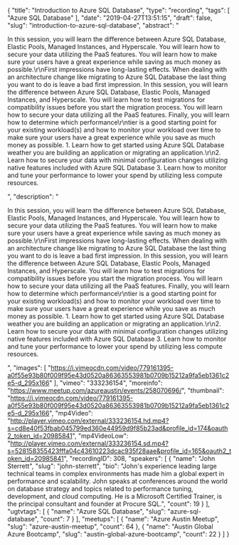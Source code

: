 {
  "title": "Introduction to Azure SQL Database",
  "type": "recording",
  "tags": [
    "Azure SQL Database"
  ],
  "date": "2019-04-27T13:51:15",
  "draft": false,
  "slug": "introduction-to-azure-sql-database",
  "abstract": "<p>In this session, you will learn the difference between Azure SQL Database, Elastic Pools, Managed Instances, and Hyperscale. You will learn how to secure your data utilizing the PaaS features. You will learn how to make sure your users have a great experience while saving as much money as possible.\r\nFirst impressions have long-lasting effects. When dealing with an architecture change like migrating to Azure SQL Database the last thing you want to do is leave a bad first impression. In this session, you will learn the difference between Azure SQL Database, Elastic Pools, Managed Instances, and Hyperscale. You will learn how to test migrations for compatibility issues before you start the migration process. You will learn how to secure your data utilizing all the PaaS features. Finally, you will learn how to determine which performance\r\ntier is a good starting point for your existing workload(s) and how to monitor your workload over time to make sure your users have a great experience while you save as much money as possible. 1. Learn how to get started using Azure SQL Database weather you are building an application or migrating an application.\r\n2. Learn how to secure your data with minimal configuration changes utilizing native features included with Azure SQL Database 3. Learn how to monitor and tune your performance to lower your spend by utilizing less compute resources.</p>",
  "description": "<p>In this session, you will learn the difference between Azure SQL Database, Elastic Pools, Managed Instances, and Hyperscale. You will learn how to secure your data utilizing the PaaS features. You will learn how to make sure your users have a great experience while saving as much money as possible.\r\nFirst impressions have long-lasting effects. When dealing with an architecture change like migrating to Azure SQL Database the last thing you want to do is leave a bad first impression. In this session, you will learn the difference between Azure SQL Database, Elastic Pools, Managed Instances, and Hyperscale. You will learn how to test migrations for compatibility issues before you start the migration process. You will learn how to secure your data utilizing all the PaaS features. Finally, you will learn how to determine which performance\r\ntier is a good starting point for your existing workload(s) and how to monitor your workload over time to make sure your users have a great experience while you save as much money as possible. 1. Learn how to get started using Azure SQL Database weather you are building an application or migrating an application.\r\n2. Learn how to secure your data with minimal configuration changes utilizing native features included with Azure SQL Database 3. Learn how to monitor and tune your performance to lower your spend by utilizing less compute resources.</p>",
  "images": [
    "https://i.vimeocdn.com/video/779161395-a0f55e93b80f009f95e43d0520a86363553981b0709b15212a9fa5eb1361c2e5-d_295x166"
  ],
  "vimeo": "333236154",
  "moreinfo": "https://www.meetup.com/azureaustin/events/258070696/",
  "thumbnail": "https://i.vimeocdn.com/video/779161395-a0f55e93b80f009f95e43d0520a86363553981b0709b15212a9fa5eb1361c2e5-d_295x166",
  "mp4Video": "http://player.vimeo.com/external/333236154.hd.mp4?s=cd8e40f53fbab045799ed360e44959d9f85b23ad&profile_id=174&oauth2_token_id=20985841",
  "mp4VideoLow": "http://player.vimeo.com/external/333236154.sd.mp4?s=528158355423fffa04c43610223dcac935f28aae&profile_id=165&oauth2_token_id=20985841",
  "recordingID": 308,
  "speakers": [
    {
      "name": "John Sterrett",
      "slug": "john-sterrett",
      "bio": "John's experience leading large technical teams in complex environments has made him a global expert in performance and scalability. John speaks at conferences around the world on database strategy and topics related to performance tuning, development, and cloud computing. He is a Microsoft Certified Trainer, is the principal consultant and founder at Procure SQL.",
      "count": 19
    }
  ],
  "ugtvtags": [
    {
      "name": "Azure SQL Database",
      "slug": "azure-sql-database",
      "count": 7
    }
  ],
  "meetups": [
    {
      "name": "Azure Austin Meetup",
      "slug": "azure-austin-meetup",
      "count": 64
    },
    {
      "name": "Austin Global Azure Bootcamp",
      "slug": "austin-global-azure-bootcamp",
      "count": 22
    }
  ]
}